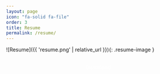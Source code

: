 ```yaml
---
layout: page
icon: "fa-solid fa-file"
order: 3
title: Resume
permalink: /resume/
---
```


![Resume]({{ 'resume.png' | relative_url }}){: .resume-image }

<div class="resume-actions">
  <a href="{{ '/assets/files/resume.pdf' | relative_url }}" 
     download="Ashutosh_Panda_Resume.pdf" 
     class="btn btn-download">
    <i class="fas fa-download"></i> Download
  </a>
</div>

<style>
.resume-image {
  max-width: 100%;
  height: auto;
  border-radius: 8px;
  box-shadow: 0 4px 12px rgba(0,0,0,0.1);
  margin: 2rem auto;
  display: block;
}

.resume-actions {
  text-align: center;
  margin: 2rem 0;
}

.btn-download {
  background-color: var(--accent);
  border: none;
  color: white;
  padding: 0.75rem 1.5rem;
  border-radius: 6px;
  text-decoration: none;
  font-weight: 500;
  transition: all 0.2s ease;
}

.btn-download:hover {
  background-color: var(--accent-glow);
  color: white;
  transform: translateY(-1px);
  box-shadow: 0 4px 12px rgba(var(--accent-rgb), 0.3);
}
</style>